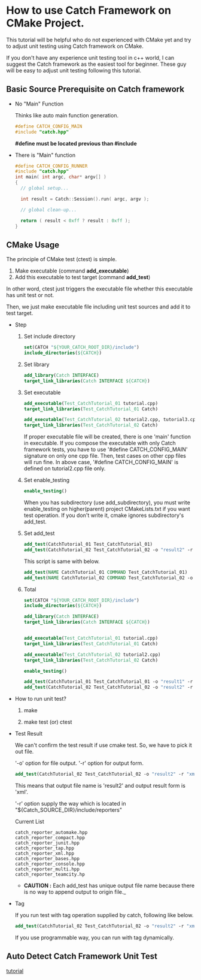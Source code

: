 # How to use Catch Framework on CMake Project.
This tutorial will be helpful who do not experienced with CMake yet and try to adjust unit testing using Catch framework on CMake.

If you don't have any experience unit testing tool in c++ world, I can suggest the Catch framework as the easiest tool for beginner. These guy will be easy to adjust unit testing following this tutorial.


## Basic Source Prerequisite on Catch framework
  * No "Main" Function

    Thinks like auto main function generation.
    ```cpp
    #define CATCH_CONFIG_MAIN
    #include "catch.hpp"
    ```
    **#define must be located previous than #include**
  * There is "Main" function
    ```cpp
    #define CATCH_CONFIG_RUNNER
    #include "catch.hpp"
    int main( int argc, char* argv[] )
    {
      // global setup...

      int result = Catch::Session().run( argc, argv );

      // global clean-up...

      return ( result < 0xff ? result : 0xff );
    }
    ```

## CMake Usage
  The principle of CMake test (ctest) is simple.
  1. Make executable (command **add_executable**)
  2. Add this executable to test target (command **add_test**)

  In other word, ctest just triggers the executable file whether this executable has unit test or not.

  Then, we just make executable file including unit test sources and add it to test target.

  * Step

    1. Set include directory
        ```cmake
        set(CATCH "${YOUR_CATCH_ROOT_DIR}/include")
        include_directories(${CATCH})
        ```

    2. Set library
        ```cmake
        add_library(Catch INTERFACE)
        target_link_libraries(Catch INTERFACE ${CATCH})
        ```

    3. Set executable
        ```cmake
        add_executable(Test_CatchTutorial_01 tutorial.cpp)
        target_link_libraries(Test_CatchTutorial_01 Catch)

        add_executable(Test_CatchTutorial_02 tutorial2.cpp, tutorial3.cpp)
        target_link_libraries(Test_CatchTutorial_02 Catch)
        ```
        If proper executable file will be created, there is one 'main' function in executable.
        If you compose the executable with only Catch framework tests, you have to use '#define CATCH_CONFIG_MAIN' signature on only one cpp file.
        Then, test cases on other cpp files will run fine. In above case, '#define CATCH_CONFIG_MAIN' is defined on tutorial2.cpp file only.

    4. Set enable_testing
        ```cmake
        enable_testing()
        ```
        When you has subdirectory (use add_subdirectory), you must write enable_testing on higher(parent) project CMakeLists.txt if you want test operation.
        If you don't write it, cmake ignores subdirectory's add_test.

    5. Set add_test
        ```cmake
        add_test(CatchTutorial_01 Test_CatchTutorial_01)
        add_test(CatchTutorial_02 Test_CatchTutorial_02 -o "result2" -r "xml")
        ```

        This script is same with below.

        ```cmake
        add_test(NAME CatchTutorial_01 COMMAND Test_CatchTutorial_01)
        add_test(NAME CatchTutorial_02 COMMAND Test_CatchTutorial_02 -o "result2" -r "xml")
        ```

    6. Total
        ```cmake
        set(CATCH "${YOUR_CATCH_ROOT_DIR}/include")
        include_directories(${CATCH})

        add_library(Catch INTERFACE)
        target_link_libraries(Catch INTERFACE ${CATCH})


        add_executable(Test_CatchTutorial_01 tutorial.cpp)
        target_link_libraries(Test_CatchTutorial_01 Catch)

        add_executable(Test_CatchTutorial_02 tutorial2.cpp)
        target_link_libraries(Test_CatchTutorial_02 Catch)

        enable_testing()

        add_test(CatchTutorial_01 Test_CatchTutorial_01 -o "result1" -r "junit" )
        add_test(CatchTutorial_02 Test_CatchTutorial_02 -o "result2" -r "xml")
        ```
  * How to run unit test?

    1. make

    2. make test (or) ctest

  * Test Result

    We can't confirm the test result if use cmake test. So, we have to pick it out file.

    '-o' option for file output. '-r' option for output form.
    ```cmake
    add_test(CatchTutorial_02 Test_CatchTutorial_02 -o "result2" -r "xml")
    ```
    This means that output file name is 'result2' and output result form is 'xml'.

    '-r' option supply the way which is located in "${Catch_SOURCE_DIR}/include/reporters"

    Current List
    ```console
    catch_reporter_automake.hpp
    catch_reporter_compact.hpp
    catch_reporter_junit.hpp
    catch_reporter_tap.hpp
    catch_reporter_xml.hpp
    catch_reporter_bases.hpp
    catch_reporter_console.hpp
    catch_reporter_multi.hpp
    catch_reporter_teamcity.hp
    ```
      * **CAUTION :** Each add_test has unique output file name because there is no way to append output to origin file._

  * Tag

    If you run test with tag operation supplied by catch, following like below.
    ```cmake
    add_test(CatchTutorial_02 Test_CatchTutorial_02 -o "result2" -r "xml" "[tag1][tag2]") # tag1 and tag2
    ```
    If you use programmable way, you can run with tag dynamically.

## Auto Detect Catch Framework Unit Test
  [tutorial](https://github.com/philsquared/Catch/blob/master/contrib/ParseAndAddCatchTests.cmake)

